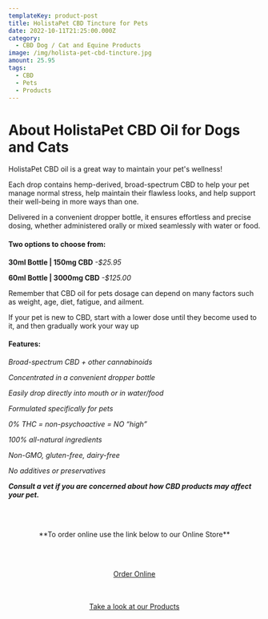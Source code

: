 ```yaml
---
templateKey: product-post
title: HolistaPet CBD Tincture for Pets
date: 2022-10-11T21:25:00.000Z
category:
  - CBD Dog / Cat and Equine Products
image: /img/holista-pet-cbd-tincture.jpg
amount: 25.95
tags:
  - CBD
  - Pets
  - Products
---
```

# **About HolistaPet CBD Oil for Dogs and Cats**

HolistaPet CBD oil is a great way to maintain your pet's wellness!

Each drop contains hemp-derived, broad-spectrum CBD to help your pet manage normal stress, help maintain their flawless looks, and help support their well-being in more ways than one.

Delivered in a convenient dropper bottle, it ensures effortless and precise dosing, whether administered orally or mixed seamlessly with water or food.

#### **Two options to choose from:**

**30ml Bottle | 150mg CBD** *\-$25.95*

**60ml Bottle | 3000mg CBD** *\-$125.00*

Remember that CBD oil for pets dosage can depend on many factors such as weight, age, diet, fatigue, and ailment.

If your pet is new to CBD, start with a lower dose until they become used to it, and then gradually work your way up

#### **Features:**

*Broad-spectrum CBD + other cannabinoids*

*Concentrated in a convenient dropper bottle*

*Easily drop directly into mouth or in water/food*

*Formulated specifically for pets*

*0% THC = non-psychoactive = NO “high”*

*100% all-natural ingredients*

*Non-GMO, gluten-free, dairy-free*

*No additives or preservatives*

***Consult a vet if you are concerned about how CBD products may affect your pet.***

<br><br>

<Center>

\*\*To order online use the link below to our Online Store\*\*

<br><br>

<Center><a class="link-view-more-products" target="_blank" href="https://capitalcbd.shop/product/holistapet-cbd-oil-for-pets/">Order Online</a></

<br><br><br>

<Center><a class="link-view-more-products" target="_blank" href="https://capitalamericanshaman.com/products">Take a look at our Products</a></Center>

<br><br>